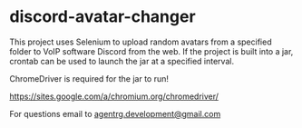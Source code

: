# discord-avatar-changer
This project uses Selenium to upload random avatars from a specified folder to VoIP software Discord from the web.
If the project is built into a jar, crontab can be used to launch the jar at a specified interval.

ChromeDriver is required for the jar to run!

https://sites.google.com/a/chromium.org/chromedriver/

For questions email to agentrg.development@gmail.com 
